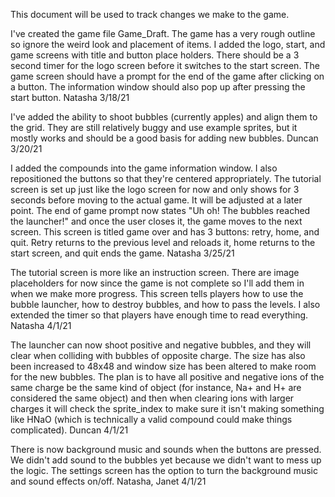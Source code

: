 This document will be used to track changes we make to the game.

I've created the game file Game_Draft. The game has a very rough outline so ignore the weird look and placement of items. I added the logo, start, and game screens with title and button place holders. There should be a 3 second timer for the logo screen before it switches to the start screen. The game screen should have a prompt for the end of the game after clicking on a button. The information window should also pop up after pressing the start button.
Natasha 3/18/21

I've added the ability to shoot bubbles (currently apples) and align them to the grid. They are still relatively buggy and use example sprites, but it mostly works and should be a good basis for adding new bubbles.
Duncan 3/20/21

I added the compounds into the game information window. I also repositioned the buttons so that they're centered appropriately. The tutorial screen is set up just like the logo screen for now and only shows for 3 seconds before moving to the actual game. It will be adjusted at a later point. The end of game prompt now states "Uh oh! The bubbles reached the launcher!" and once the user closes it, the game moves to the next screen. This screen is titled game over and has 3 buttons: retry, home, and quit. Retry returns to the previous level and reloads it, home returns to the start screen, and quit ends the game. Natasha 3/25/21

The tutorial screen is more like an instruction screen. There are image placeholders for now since the game is not complete so I'll add them in when we make more progress. This screen tells players how to use the bubble launcher, how to destroy bubbles, and how to pass the levels. I also extended the timer so that players have enough time to read everything. Natasha 4/1/21

The launcher can now shoot positive and negative bubbles, and they will clear when colliding with bubbles of opposite charge. The size has also been increased to 48x48 and window size has been altered to make room for the new bubbles. The plan is to have all positive and negative ions of the same charge be the same kind of object (for instance, Na+ and H+ are considered the same object) and then when clearing ions with larger charges it will check the sprite_index to make sure it isn't making something like HNaO (which is technically a valid compound could make things complicated). Duncan 4/1/21

There is now background music and sounds when the buttons are pressed. We didn't add sound to the bubbles yet because we didn't want to mess up the logic. The settings screen has the option to turn the background music and sound effects on/off. Natasha, Janet 4/1/21